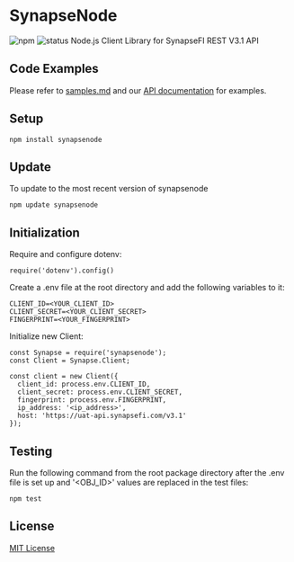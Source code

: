 # SynapseNode
![npm](https://img.shields.io/npm/v/synapsenode.svg)
![status](https://img.shields.io/badge/status-beta-yellow.svg)
Node.js Client Library for SynapseFI REST V3.1 API

## Code Examples
Please refer to [samples.md](samples.md) and our [API documentation](https://docs.synapsefi.com) for examples.

## Setup
```
npm install synapsenode
```

## Update
To update to the most recent version of synapsenode
```
npm update synapsenode
```

## Initialization
Require and configure dotenv:
```
require('dotenv').config()
```
Create a .env file at the root directory and add the following variables to it:
```
CLIENT_ID=<YOUR_CLIENT_ID>
CLIENT_SECRET=<YOUR_CLIENT_SECRET>
FINGERPRINT=<YOUR_FINGERPRINT>
```
Initialize new Client:
```
const Synapse = require('synapsenode');
const Client = Synapse.Client;

const client = new Client({
  client_id: process.env.CLIENT_ID,
  client_secret: process.env.CLIENT_SECRET,
  fingerprint: process.env.FINGERPRINT,
  ip_address: '<ip_address>',
  host: 'https://uat-api.synapsefi.com/v3.1'
});
```

## Testing
Run the following command from the root package directory after the .env file is set up and '<OBJ_ID>' values are replaced in the test files:
```
npm test
```

## License
[MIT License](LICENSE)
